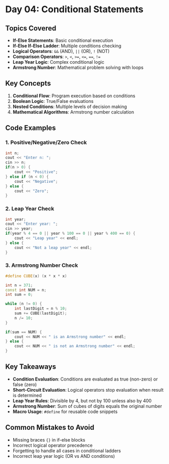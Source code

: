 # Day 04: Conditional Statements

## Topics Covered

- **If-Else Statements**: Basic conditional execution
- **If-Else If-Else Ladder**: Multiple conditions checking
- **Logical Operators**: `&&` (AND), `||` (OR), `!` (NOT)
- **Comparison Operators**: `>`, `<`, `>=`, `<=`, `==`, `!=`
- **Leap Year Logic**: Complex conditional logic
- **Armstrong Number**: Mathematical problem solving with loops

## Key Concepts

1. **Conditional Flow**: Program execution based on conditions
2. **Boolean Logic**: True/False evaluations
3. **Nested Conditions**: Multiple levels of decision making
4. **Mathematical Algorithms**: Armstrong number calculation

## Code Examples

### 1. Positive/Negative/Zero Check

```cpp
int n;
cout << "Enter n: ";
cin >> n;
if(n > 0) {
    cout << "Positive";
} else if (n < 0) {
    cout << "Negative";
} else {
    cout << "Zero";
}
```

### 2. Leap Year Check

```cpp
int year;
cout << "Enter year: ";
cin >> year;
if(year % 4 == 0 || year % 100 == 0 || year % 400 == 0) {
    cout << "Leap year" << endl;
} else {
    cout << "Not a leap year" << endl;
}
```

### 3. Armstrong Number Check

```cpp
#define CUBE(x) (x * x * x)

int n = 371;
const int NUM = n;
int sum = 0;

while (n != 0) {
    int lastDigit = n % 10;
    sum += CUBE(lastDigit);
    n /= 10;
}

if(sum == NUM) {
    cout << NUM << " is an Armstrong number" << endl;
} else {
    cout << NUM << " is not an Armstrong number" << endl;
}
```

## Key Takeaways

- **Condition Evaluation**: Conditions are evaluated as true (non-zero) or false (zero)
- **Short-Circuit Evaluation**: Logical operators stop evaluation when result is determined
- **Leap Year Rules**: Divisible by 4, but not by 100 unless also by 400
- **Armstrong Number**: Sum of cubes of digits equals the original number
- **Macro Usage**: `#define` for reusable code snippets

## Common Mistakes to Avoid

- Missing braces `{}` in if-else blocks
- Incorrect logical operator precedence
- Forgetting to handle all cases in conditional ladders
- Incorrect leap year logic (OR vs AND conditions)
